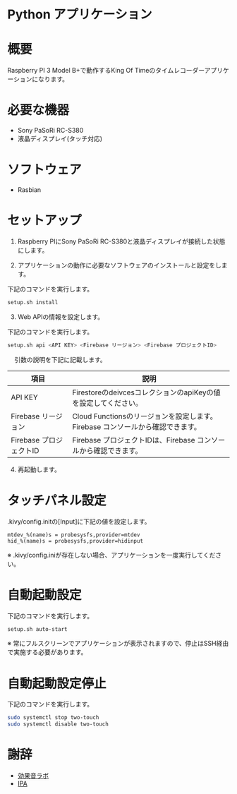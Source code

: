 # Python アプリケーション

# 概要
Raspberry PI 3 Model B+で動作するKing Of Timeのタイムレコーダーアプリケーションになります。

# 必要な機器
- Sony PaSoRi RC-S380
- 液晶ディスプレイ(タッチ対応)

# ソフトウェア
- Rasbian

# セットアップ
1. Raspberry PIにSony PaSoRi RC-S380と液晶ディスプレイが接続した状態にします。

2. アプリケーションの動作に必要なソフトウェアのインストールと設定をします。

下記のコマンドを実行します。

``` sh
setup.sh install
```

3. Web APIの情報を設定します。

下記のコマンドを実行します。

``` sh
setup.sh api <API KEY> <Firebase リージョン> <Firebase プロジェクトID>
```

    引数の説明を下記に記載します。

|項目|説明|
|---|---|
|API KEY | FirestoreのdeivcesコレクションのapiKeyの値を設定してください。|
|Firebase リージョン| Cloud Functionsのリージョンを設定します。 Firebase コンソールから確認できます。|
|Firebase プロジェクトID| Firebase プロジェクトIDは、Firebase コンソールから確認できます。|

4. 再起動します。

# タッチパネル設定 
.kivy/config.initの[Input]に下記の値を設定します。

``` 
mtdev_%(name)s = probesysfs,provider=mtdev
hid_%(name)s = probesysfs,provider=hidinput
```

※ .kivy/config.iniが存在しない場合、アプリケーションを一度実行してください。

# 自動起動設定
下記のコマンドを実行します。

``` sh
setup.sh auto-start
```

※ 常にフルスクリーンでアプリケーションが表示されますので、停止はSSH経由で実施する必要があります。

# 自動起動設定停止
下記のコマンドを実行します。

``` sh
sudo systemctl stop two-touch
sudo systemctl disable two-touch
```

# 謝辞
- [効果音ラボ](https://soundeffect-lab.info/sound/anime/)
- [IPA](https://www.ipa.go.jp/)
